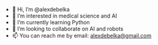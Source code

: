 - 👋 Hi, I’m @alexdebelka
- 👀 I’m interested in medical science and AI
- 🌱 I’m currently learning Python
- 💞️ I’m looking to collaborate on AI and robots
- 📫 You can reach me by email: alexdebelka@gmail.com

<!---
alexdebelka/alexdebelka is a ✨ special ✨ repository because its `README.md` (this file) appears on your GitHub profile.
You can click the Preview link to take a look at your changes.
--->
